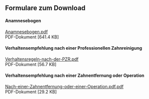 ## Formulare zum Download

#### Anamnesebogen
[Anamnesebogen.pdf](/download/Anamnesebogen.pdf)   
PDF-Dokument [641.4 KB]

#### Verhaltensempfehlung nach einer Professionellen Zahnreinigung
[Verhaltensregeln-nach-der-PZR.pdf](/download/Verhaltensregeln-nach-der-PZR.pdf)   
PDF-Dokument [56.7 KB]

#### Verhaltensempfehlung nach einer Zahnentfernung oder Operation
[Nach-einer-Zahnentfernung-oder-einer-Operation.pdf.pdf](/download/Nach-einer-Zahnentfernung-oder-einer-Operation.pdf)   
PDF-Dokument [29.2 KB]

